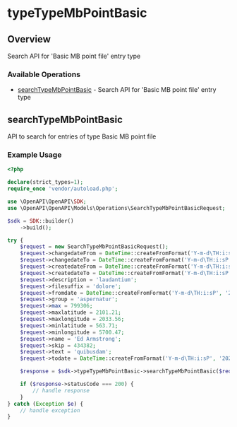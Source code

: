 # typeTypeMbPointBasic

## Overview

Search API for 'Basic MB point file' entry type

### Available Operations

* [searchTypeMbPointBasic](#searchtypembpointbasic) - Search API for 'Basic MB point file' entry type

## searchTypeMbPointBasic

API to search for entries of type Basic MB point file

### Example Usage

```php
<?php

declare(strict_types=1);
require_once 'vendor/autoload.php';

use \OpenAPI\OpenAPI\SDK;
use \OpenAPI\OpenAPI\Models\Operations\SearchTypeMbPointBasicRequest;

$sdk = SDK::builder()
    ->build();

try {
    $request = new SearchTypeMbPointBasicRequest();
    $request->changedateFrom = DateTime::createFromFormat('Y-m-d\TH:i:sP', '2022-04-22T20:08:10.603Z');
    $request->changedateTo = DateTime::createFromFormat('Y-m-d\TH:i:sP', '2021-08-27T09:00:26.332Z');
    $request->createdateFrom = DateTime::createFromFormat('Y-m-d\TH:i:sP', '2021-02-04T08:32:50.502Z');
    $request->createdateTo = DateTime::createFromFormat('Y-m-d\TH:i:sP', '2022-09-17T18:03:56.773Z');
    $request->description = 'laudantium';
    $request->filesuffix = 'dolore';
    $request->fromdate = DateTime::createFromFormat('Y-m-d\TH:i:sP', '2022-01-30T22:16:52.899Z');
    $request->group = 'aspernatur';
    $request->max = 799306;
    $request->maxlatitude = 2101.21;
    $request->maxlongitude = 2033.56;
    $request->minlatitude = 563.71;
    $request->minlongitude = 5700.47;
    $request->name = 'Ed Armstrong';
    $request->skip = 434382;
    $request->text = 'quibusdam';
    $request->todate = DateTime::createFromFormat('Y-m-d\TH:i:sP', '2021-03-03T07:16:13.857Z');

    $response = $sdk->typeTypeMbPointBasic->searchTypeMbPointBasic($request);

    if ($response->statusCode === 200) {
        // handle response
    }
} catch (Exception $e) {
    // handle exception
}
```
